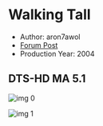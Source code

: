 # Walking Tall

* Author: aron7awol
* [Forum Post](https://www.avsforum.com/threads/bass-eq-for-filtered-movies.2995212/post-59388484)
* Production Year: 2004

## DTS-HD MA 5.1

![img 0](http://imgur.com/GGd4HPZ.jpg)

![img 1](http://imgur.com/ctVjqKl.png)

